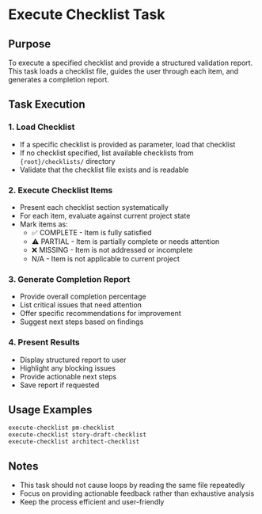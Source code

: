 # Execute Checklist Task

## Purpose

To execute a specified checklist and provide a structured validation report. This task loads a checklist file, guides the user through each item, and generates a completion report.

## Task Execution

### 1. Load Checklist

- If a specific checklist is provided as parameter, load that checklist
- If no checklist specified, list available checklists from `{root}/checklists/` directory
- Validate that the checklist file exists and is readable

### 2. Execute Checklist Items

- Present each checklist section systematically
- For each item, evaluate against current project state
- Mark items as:
  - ✅ COMPLETE - Item is fully satisfied
  - ⚠️ PARTIAL - Item is partially complete or needs attention
  - ❌ MISSING - Item is not addressed or incomplete
  - N/A - Item is not applicable to current project

### 3. Generate Completion Report

- Provide overall completion percentage
- List critical issues that need attention
- Offer specific recommendations for improvement
- Suggest next steps based on findings

### 4. Present Results

- Display structured report to user
- Highlight any blocking issues
- Provide actionable next steps
- Save report if requested

## Usage Examples

```
execute-checklist pm-checklist
execute-checklist story-draft-checklist
execute-checklist architect-checklist
```

## Notes

- This task should not cause loops by reading the same file repeatedly
- Focus on providing actionable feedback rather than exhaustive analysis
- Keep the process efficient and user-friendly